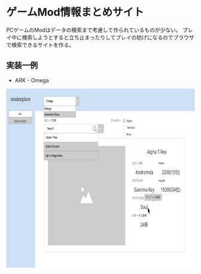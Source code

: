 # ゲームMod情報まとめサイト

PCゲームのModはデータの検索まで考慮して作られているものが少ない。
プレイ中に検索しようとすると立ち止まったりしてプレイの妨げになるのでブラウザで検索できるサイトを作る。

## 実装一例

- ARK - Omega

<img src="https://github.com/toyosy012/mod-explore/blob/main/modexplore.png" alt="modexplore" width="768" height="480">
